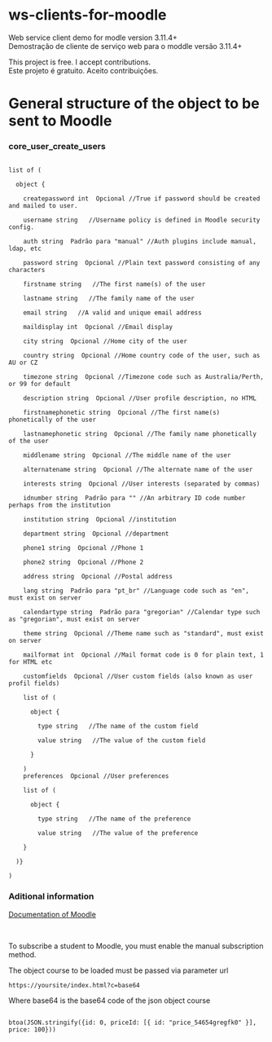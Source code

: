 # ws-clients-for-moodle
Web service client demo for modle version 3.11.4+<br>
Demostração de cliente de serviço web para o moddle versão 3.11.4+

This project is free. I accept contributions.<br>
Este projeto é gratuito. Aceito contribuições.

# General structure of the object to be sent to Moodle
<h3>core_user_create_users</h3>
<pre><code>
list of (  <br>
  object { <br>
    createpassword int  Opcional //True if password should be created and mailed to user. <br>
    username string   //Username policy is defined in Moodle security config. <br>
    auth string  Padrão para "manual" //Auth plugins include manual, ldap, etc <br>
    password string  Opcional //Plain text password consisting of any characters <br>
    firstname string   //The first name(s) of the user <br>
    lastname string   //The family name of the user <br>
    email string   //A valid and unique email address <br>
    maildisplay int  Opcional //Email display <br>
    city string  Opcional //Home city of the user <br>
    country string  Opcional //Home country code of the user, such as AU or CZ <br>
    timezone string  Opcional //Timezone code such as Australia/Perth, or 99 for default <br>
    description string  Opcional //User profile description, no HTML <br>
    firstnamephonetic string  Opcional //The first name(s) phonetically of the user <br>
    lastnamephonetic string  Opcional //The family name phonetically of the user <br>
    middlename string  Opcional //The middle name of the user <br>
    alternatename string  Opcional //The alternate name of the user <br>
    interests string  Opcional //User interests (separated by commas) <br>
    idnumber string  Padrão para "" //An arbitrary ID code number perhaps from the institution <br>
    institution string  Opcional //institution <br>
    department string  Opcional //department <br>
    phone1 string  Opcional //Phone 1 <br>
    phone2 string  Opcional //Phone 2 <br>
    address string  Opcional //Postal address <br>
    lang string  Padrão para "pt_br" //Language code such as "en", must exist on server <br>
    calendartype string  Padrão para "gregorian" //Calendar type such as "gregorian", must exist on server <br>
    theme string  Opcional //Theme name such as "standard", must exist on server <br>
    mailformat int  Opcional //Mail format code is 0 for plain text, 1 for HTML etc <br>
    customfields  Opcional //User custom fields (also known as user profil fields) <br>
    list of (  <br>
      object { <br>
        type string   //The name of the custom field <br>
        value string   //The value of the custom field <br>
      }  <br>
    )
    preferences  Opcional //User preferences <br>
    list of (  <br>
      object { <br>
        type string   //The name of the preference <br>
        value string   //The value of the preference <br>
    }  <br>
  )}  <br>
)</code></pre>

<h3>Aditional information</h3>
<p>
  <a href="https://docs.moodle.org/dev/Web_services#Creating_users">Documentation of Moodle</a>
</p>
<br>
<p>
  To subscribe a student to Moodle, you must enable the manual subscription method.
</p>
<p>The object course to be loaded must be passed via parameter url</p>
<pre><code>https://yoursite/index.html?c=base64</code></pre>
<p>Where base64 is the base64 code of the json object course</p>
<pre><code>
btoa(JSON.stringify({id: 0, priceId: [{ id: "price_54654gregfk0" }], price: 100}))
</code></pre>

